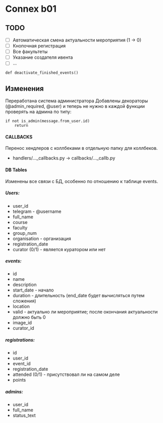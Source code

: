 # Connex b01

## TODO
- [ ] Автоматическая смена актуальности мероприятия (1 -> 0)
- [ ] Кнопочная регистрация
- [ ] Все факультеты
- [ ] Указание создателя ивента
- [ ] ...
```
def deactivate_finished_events()
```

## Изменения
Переработана система администратора
Добавлены декораторы (@admin_required, @user) и теперь не нужно в каждой функции проверять на админа по типу:
```
if not is_admin(message.from_user.id)
    return
```
#### CALLBACKS
Перенос хендлеров с коллбеками в отдельную папку для коллбеков. 
- handlers/..._callbacks.py -> callbacks/..._callb.py

#### DB Tables
Изменены все связи с БД, особенно по отношению к таблице events.
##### Users:
- user_id
- telegram - @username
- full_name
- course
- faculty
- group_num
- organisation - организация
- registration_date
- curator (0/1) - является куратором или нет

##### events:
- id
- name
- description
- start_date - начало
- duration - длительность (end_date будет вычисляться путем сложения)
- location
- valid - актуально ли мероприятие; после окончания актуальности должно быть 0
- image_id
- curator_id

##### registrations:
- id
- user_id
- event_id
- registration_date
- attended (0/1) - присутствовал ли на самом деле
- points

##### admins:
- user_id
- full_name
- status_text
